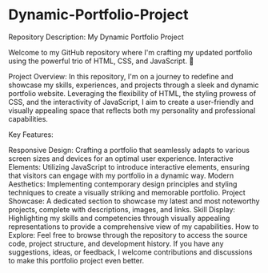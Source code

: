 # Dynamic-Portfolio-Project


Repository Description: My Dynamic Portfolio Project

Welcome to my GitHub repository where I'm crafting my updated portfolio using the powerful trio of HTML, CSS, and JavaScript. 🚀

Project Overview:
In this repository, I'm on a journey to redefine and showcase my skills, experiences, and projects through a sleek and dynamic portfolio website. Leveraging the flexibility of HTML, the styling prowess of CSS, and the interactivity of JavaScript, I aim to create a user-friendly and visually appealing space that reflects both my personality and professional capabilities.

Key Features:

Responsive Design: Crafting a portfolio that seamlessly adapts to various screen sizes and devices for an optimal user experience.
Interactive Elements: Utilizing JavaScript to introduce interactive elements, ensuring that visitors can engage with my portfolio in a dynamic way.
Modern Aesthetics: Implementing contemporary design principles and styling techniques to create a visually striking and memorable portfolio.
Project Showcase: A dedicated section to showcase my latest and most noteworthy projects, complete with descriptions, images, and links.
Skill Display: Highlighting my skills and competencies through visually appealing representations to provide a comprehensive view of my capabilities.
How to Explore:
Feel free to browse through the repository to access the source code, project structure, and development history. If you have any suggestions, ideas, or feedback, I welcome contributions and discussions to make this portfolio project even better.
